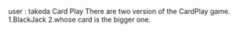 user : takeda
Card Play
There are two version of the CardPlay game.
1.BlackJack
2.whose card is the bigger one.